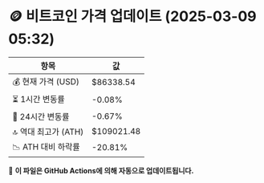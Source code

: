 # 🪙 비트코인 가격 업데이트 (2025-03-09 05:32)

| 항목                | 값 |
|--------------------|----------------|
| 💰 현재 가격 (USD) | $86338.54 |
| ⏳ 1시간 변동률    | -0.08% |
| 📆 24시간 변동률   | -0.67% |
| 🔝 역대 최고가 (ATH) | $109021.48 |
| 📉 ATH 대비 하락률 | -20.81% |

🔄 **이 파일은 GitHub Actions에 의해 자동으로 업데이트됩니다.**
